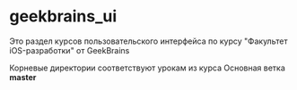# geekbrains_ui
Это раздел курсов пользовательского интерфейса по курсу "Факультет iOS-разработки" от GeekBrains

Корневые директории соответствуют урокам из курса
Основная ветка **master** 
